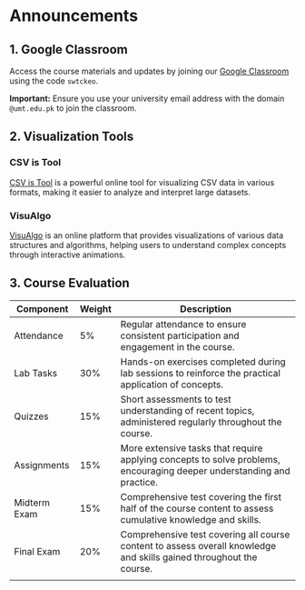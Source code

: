 # Announcements

## 1. Google Classroom

   Access the course materials and updates by joining our [Google Classroom](https://classroom.google.com) using the code `swtckeo`.

   **Important:** Ensure you use your university email address with the domain `@umt.edu.pk` to join the classroom.

## 2. Visualization Tools

   ### CSV is Tool
   [CSV is Tool](https://csvistool.com/) is a powerful online tool for visualizing CSV data in various formats, making it easier to analyze and interpret large datasets.

   ### VisuAlgo
   [VisuAlgo](https://visualgo.net/en) is an online platform that provides visualizations of various data structures and algorithms, helping users to understand complex concepts through interactive animations.
   
## 3. Course Evaluation

| Component      | Weight | Description                                                                                   |
|----------------|--------|-----------------------------------------------------------------------------------------------|
| Attendance     | 5%     | Regular attendance to ensure consistent participation and engagement in the course.    
| Lab Tasks      | 30%    | Hands-on exercises completed during lab sessions to reinforce the practical application of concepts. |
| Quizzes        | 15%    | Short assessments to test understanding of recent topics, administered regularly throughout the course. |
| Assignments    | 15%    | More extensive tasks that require applying concepts to solve problems, encouraging deeper understanding and practice. |
| Midterm Exam   | 15%    | Comprehensive test covering the first half of the course content to assess cumulative knowledge and skills. |
| Final Exam     | 20%    | Comprehensive test covering all course content to assess overall knowledge and skills gained throughout the course. |
         |
